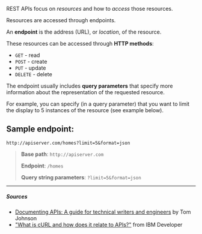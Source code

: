 REST APIs focus on *resources* and how to *access* those resources.

Resources are accessed through endpoints.

An **endpoint** is the address (URL), or *location*, of the resource.

These resources can be accessed through **HTTP methods**:
- `GET` - read
- `POST` - create
- `PUT` - update
- `DELETE` - delete

The endpoint usually includes **query parameters** that specify more information about the representation of the requested resource.

For example, you can specify (in a query parameter) that you want to limit the display to 5 instances of the resource (see example below).

## Sample endpoint:

`http://apiserver.com/homes?limit=5&format=json`

> **Base path**: `http://apiserver.com`
>
> **Endpoint**: `/homes`
>
> **Query string parameters**: `?limit=5&format=json`

***

##### Sources
- [Documenting APIs: A guide for technical writers and engineers](https://idratherbewriting.com/learnapidoc/) by Tom Johnson
- ["What is cURL and how does it relate to APIs?"](https://developer.ibm.com/articles/what-is-curl-command/) from IBM Developer